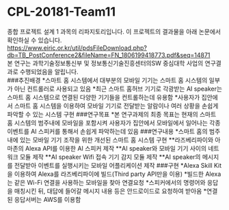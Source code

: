 # CPL-20181-Team11
종합 프로젝트 설계 1 과목의 리파지토리입니다. 이 프로젝트의 결과물을 아래 논문에서 확인하실 수 있습니다.<br/>
https://www.eiric.or.kr/util/pdsFileDownload.php?db=TB_PostConference2&fileName=FN_1806199418773.pdf&seq=14871<br/>
본 연구는 과학기술정보통신부 및 정보통신기술진흥센터의SW 중심대학 사업의 연구결과로 수행되었음을 알립니다.<br/>
###추진배경
*스마트 홈 시스템에서 대부분의 모바일 기기는 스마트 홈 시스템의 일부가 아닌 컨트롤러로 사용되고 있음
*최근 스마트 홈허브 기기로 각광받는 AI speaker는 스마트 홈 시스템으로 연결된 다양한 기기들을 컨트롤하는데 유용함
*사용자가 집안에서 스마트 홈 시스템을 이용하여 모바일 기기로 전달받는 알람이나 여러 상황을 손쉽게 파악할 수 있는 시스템 구현
###연구목표
*본 연구과제의 최종 목표는 현재의 스마트 홈 시스템의 범주내에 모바일을 포함시켜  사용자가 집안에서 모바일에서 일어나는 각종 이벤트를 AI 스피커를 통해서 손쉽게 파악하는데 있음
###연구내용
*스마트 홈의 범주 내에 있는 모바일 기기 조작을 위한 개선된 스마트 홈 시스템 구현
**라즈베리파이와 아마존의 Alexa API를 이용한 AI 스피커 제작
**AI speaker와 모바일 기기 사이의 네트워크 모듈 제작
**AI speaker Wifi 접속 기기 감지 모듈 제작
**AI speaker의 메시지를 전달받아 이벤트를 실행시키는 모바일 어플리케이션 제작
###구현
*Alexa Skill Kit을 이용하여 Alexa를 라즈베리파이에 빌드(Third party API만을 이용)
*빌드한 Alexa는 같은 Wi-Fi 연결을 사용하는 모바일을 찾아 연결요청
*스피커에서의 명령어와 응답을 매칭시킨 뒤, 대답에 들어갈 메시지 내용 등은 안드로이드로 요청하여 받아옴
*연결된 응답서버는 AWS를 이용함
